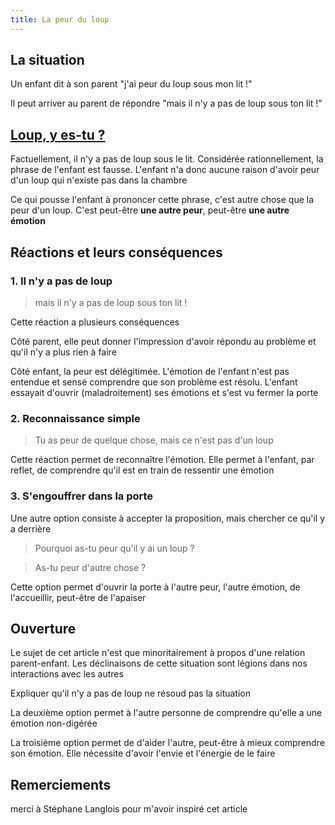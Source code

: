 ```yaml
---
title: La peur du loup
---
```


## La situation

Un enfant dit à son parent "j'ai peur du loup sous mon lit !"

Il peut arriver au parent de répondre "mais il n'y a pas de loup sous ton lit !"


## [Loup, y es-tu ?](https://fr.wikipedia.org/wiki/Loup_y_es-tu_%3F_(chanson))

Factuellement, il n'y a pas de loup sous le lit. Considérée rationnellement, la phrase de l'enfant est fausse. L'enfant n'a donc aucune raison d'avoir peur d'un loup qui n'existe pas dans la chambre

Ce qui pousse l'enfant à prononcer cette phrase, c'est autre chose que la peur d'un loup. C'est peut-être **une autre peur**, peut-être **une autre émotion**


## Réactions et leurs conséquences

### 1. Il n'y a pas de loup

> mais il n'y a pas de loup sous ton lit !

Cette réaction a plusieurs conséquences

Côté parent, elle peut donner l'impression d'avoir répondu au problème et qu'il n'y a plus rien à faire

Côté enfant, la peur est délégitimée. L'émotion de l'enfant n'est pas entendue et sensé comprendre que son problème est résolu. L'enfant essayait d'ouvrir (maladroitement) ses émotions et s'est vu fermer la porte


### 2. Reconnaissance simple

> Tu as peur de quelque chose, mais ce n'est pas d'un loup

Cette réaction permet de reconnaître l'émotion. Elle permet à l'enfant, par reflet, de comprendre qu'il est en train de ressentir une émotion


### 3. S'engouffrer dans la porte

Une autre option consiste à accepter la proposition, mais chercher ce qu'il y a derrière

> Pourquoi as-tu peur qu'il y ai un loup ?

> As-tu peur d'autre chose ?

Cette option permet d'ouvrir la porte à l'autre peur, l'autre émotion, de l'accueillir, peut-être de l'apaiser


## Ouverture

Le sujet de cet article n'est que minoritairement à propos d'une relation parent-enfant. Les déclinaisons de cette situation sont légions dans nos interactions avec les autres

Expliquer qu'il n'y a pas de loup ne résoud pas la situation

La deuxième option permet à l'autre personne de comprendre qu'elle a une émotion non-digérée

La troisième option permet de d'aider l'autre, peut-être à mieux comprendre son émotion. Elle nécessite d'avoir l'envie et l'énergie de le faire


## Remerciements

merci à Stéphane Langlois pour m'avoir inspiré cet article




